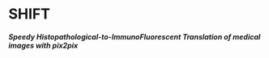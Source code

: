 # **SHIFT**
##### **S**peedy **H**istopathological-to-**I**mmuno**F**luorescent **T**ranslation of medical images with pix2pix

